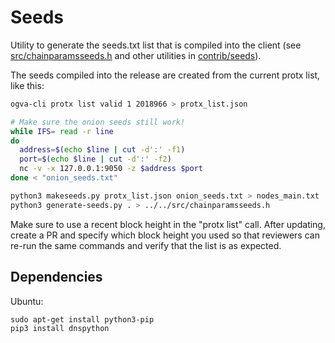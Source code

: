 # Seeds

Utility to generate the seeds.txt list that is compiled into the client
(see [src/chainparamsseeds.h](/src/chainparamsseeds.h) and other utilities in [contrib/seeds](/contrib/seeds)).

The seeds compiled into the release are created from the current protx list, like this:

```bash
ogva-cli protx list valid 1 2018966 > protx_list.json

# Make sure the onion seeds still work!
while IFS= read -r line
do
  address=$(echo $line | cut -d':' -f1)
  port=$(echo $line | cut -d':' -f2)
  nc -v -x 127.0.0.1:9050 -z $address $port
done < "onion_seeds.txt"

python3 makeseeds.py protx_list.json onion_seeds.txt > nodes_main.txt
python3 generate-seeds.py . > ../../src/chainparamsseeds.h
```

Make sure to use a recent block height in the "protx list" call. After updating, create a PR and
specify which block height you used so that reviewers can re-run the same commands and verify
that the list is as expected.

## Dependencies

Ubuntu:

    sudo apt-get install python3-pip
    pip3 install dnspython
